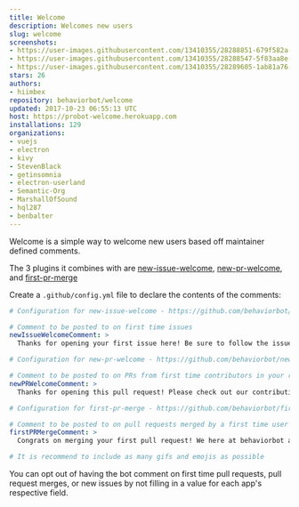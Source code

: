 ```yaml
---
title: Welcome
description: Welcomes new users
slug: welcome
screenshots:
- https://user-images.githubusercontent.com/13410355/28288851-679f582a-6af5-11e7-8dd8-b85b6c33e16b.png
- https://user-images.githubusercontent.com/13410355/28288547-5f83aa8e-6af4-11e7-9692-eb41d42431e2.png
- https://user-images.githubusercontent.com/13410355/28289605-1ab81a76-6af8-11e7-8f78-6a1b3948df36.png
stars: 26
authors:
- hiimbex
repository: behaviorbot/welcome
updated: 2017-10-23 06:55:13 UTC
host: https://probot-welcome.herokuapp.com
installations: 129
organizations:
- vuejs
- electron
- kivy
- StevenBlack
- getinsomnia
- electron-userland
- Semantic-Org
- MarshallOfSound
- hql287
- benbalter
---
```



Welcome is a simple way to welcome new users based off maintainer defined comments.

The 3 plugins it combines with are [new-issue-welcome](https://github.com/behaviorbot/new-issue-welcome), [new-pr-welcome](https://github.com/behaviorbot/new-pr-welcome), and [first-pr-merge](https://github.com/behaviorbot/first-pr-merge)

Create a `.github/config.yml` file to declare the contents of the comments:

``` yaml
# Configuration for new-issue-welcome - https://github.com/behaviorbot/new-issue-welcome

# Comment to be posted to on first time issues
newIssueWelcomeComment: >
  Thanks for opening your first issue here! Be sure to follow the issue template!

# Configuration for new-pr-welcome - https://github.com/behaviorbot/new-pr-welcome

# Comment to be posted to on PRs from first time contributors in your repository
newPRWelcomeComment: >
  Thanks for opening this pull request! Please check out our contributing guidelines.

# Configuration for first-pr-merge - https://github.com/behaviorbot/first-pr-merge

# Comment to be posted to on pull requests merged by a first time user
firstPRMergeComment: >
  Congrats on merging your first pull request! We here at behaviorbot are proud of you!

# It is recommend to include as many gifs and emojis as possible
```

You can opt out of having the bot comment on first time pull requests, pull request merges, or new issues by not filling in a value for each app's respective field.
